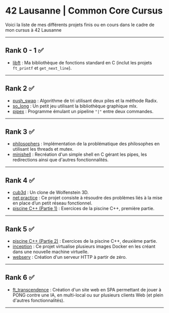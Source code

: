 # 42 Lausanne | Common Core Cursus

Voici la liste de mes différents projets finis ou en cours dans le cadre de mon cursus à 42 Lausanne

---

## Rank 0 - 1 ✅
- [libft](https://github.com/lazzylife42/libft) : Ma bibliothèque de fonctions standard en C (inclut les projets `ft_printf` et `get_next_line`).

---

## Rank 2 ✅
- [push_swap](https://github.com/lazzylife42/push_swap) : Algorithme de tri utilisant deux piles et la méthode Radix.
- [so_long](https://github.com/lazzylife42/so_long) : Un petit jeu utilisant la bibliothèque graphique mlx.
- [pipex](https://github.com/lazzylife42/pipex) : Programme émulant un pipeline `"|"` entre deux commandes.

---

## Rank 3 ✅
- [philosophers](https://github.com/lazzylife42/philosophers) : Implémentation de la problématique des philosophes en utilisant les threads et mutex.
- [minishell](https://github.com/lazzylife42/minishell) : Recréation d'un simple shell en C gérant les pipes, les redirections ainsi que d'autres fonctionnalités.

---

## Rank 4 ✅
- [cub3d](https://github.com/lazzylife42/cub3d) : Un clone de Wolfenstein 3D.
- [net practice](https://github.com/lazzylife42/net_practice) : Ce projet consiste à résoudre des problèmes liés à la mise en place d’un petit réseau fonctionnel.
- [piscine C++ (Partie 1)](https://github.com/lazzylife42/cpp/) : Exercices de la piscine C++, première partie.

---

## Rank 5 ✅
- [piscine C++ (Partie 2)](https://github.com/lazzylife42/cpp/) : Exercices de la piscine C++, deuxième partie.
- [inception](https://github.com/lazzylife42/inception) : Ce projet virtualise plusieurs images Docker en les créant dans une nouvelle machine virtuelle.
- [webserv](https://github.com/lazzylife42/webserv/web_serv) : Création d'un serveur HTTP à partir de zéro.

---

## Rank 6 ✅
- [ft_transcendence](https://github.com/lazzylife42/ft_transcendence/) : Création d'un site web en SPA permettant de jouer à PONG contre une IA, en multi-local ou sur plusieurs clients Web (et plein d'autres fonctionnalités).

---

